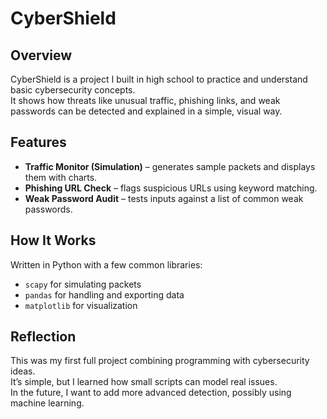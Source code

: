 # CyberShield

## Overview
CyberShield is a project I built in high school to practice and understand basic cybersecurity concepts.  
It shows how threats like unusual traffic, phishing links, and weak passwords can be detected and explained in a simple, visual way.  

## Features
- **Traffic Monitor (Simulation)** – generates sample packets and displays them with charts.  
- **Phishing URL Check** – flags suspicious URLs using keyword matching.  
- **Weak Password Audit** – tests inputs against a list of common weak passwords.  

## How It Works
Written in Python with a few common libraries:  
- `scapy` for simulating packets  
- `pandas` for handling and exporting data  
- `matplotlib` for visualization  

## Reflection
This was my first full project combining programming with cybersecurity ideas.  
It’s simple, but I learned how small scripts can model real issues.  
In the future, I want to add more advanced detection, possibly using machine learning.
